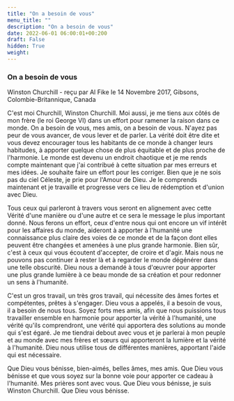 ```yaml
---
title: "On a besoin de vous"
menu_title: ""
description: "On a besoin de vous"
date: 2022-06-01 06:00:01+00:200
draft: False
hidden: True
weight:
---
```

### On a besoin de vous

Winston Churchill - reçu par Al Fike le 14 Novembre 2017, Gibsons, Colombie-Britannique, Canada

C'est moi Churchill, Winston ChurchilI. Moi aussi, je me tiens aux côtés de mon frère (le roi George VI) dans un effort pour ramener la raison dans ce monde. On a besoin de vous, mes amis, on a besoin de vous. N'ayez pas peur de vous avancer, de vous lever et de parler. La vérité doit être dite et vous devez encourager tous les habitants de ce monde à changer leurs habitudes, à apporter quelque chose de plus équitable et de plus proche de l'harmonie. Le monde est devenu un endroit chaotique et je me rends compte maintenant que j'ai contribué à cette situation par mes erreurs et mes idées. Je souhaite faire un effort pour les corriger. Bien que je ne sois pas du ciel Céleste, je prie pour l'Amour de Dieu. Je le comprends maintenant et je travaille et progresse vers ce lieu de rédemption et d'union avec Dieu.

Tous ceux qui parleront à travers vous seront en alignement avec cette Vérité d'une manière ou d'une autre et ce sera le message le plus important donné. Nous ferons un effort, ceux d'entre nous qui ont encore un vif intérêt pour les affaires du monde, aideront à apporter à l'humanité une connaissance plus claire des voies de ce monde et de la façon dont elles peuvent être changées et amenées à une plus grande harmonie. Bien sûr, c'est à ceux qui vous écoutent d'accepter, de croire et d'agir. Mais nous ne pouvons pas continuer à rester là et à regarder le monde dégénérer dans une telle obscurité. Dieu nous a demandé à tous d'œuvrer pour apporter une plus grande lumière à ce beau monde de sa création et pour redonner un sens à l'humanité. 

C'est un gros travail, un très gros travail, qui nécessite des âmes fortes et compétentes, prêtes à s'engager. Dieu vous a appelés, il a besoin de vous, il a besoin de nous tous. Soyez forts mes amis, afin que nous puissions tous travailler ensemble en harmonie pour apporter la vérité à l'humanité, une vérité qu'ils comprendront, une vérité qui apportera des solutions au monde qui s'est égaré. Je me tiendrai debout avec vous et je parlerai à mon peuple et au monde avec mes frères et sœurs qui apporteront la lumière et la vérité à l'humanité. Dieu nous utilise tous de différentes manières, apportant l'aide qui est nécessaire.

Que Dieu vous bénisse, bien-aimés, belles âmes, mes amis. Que Dieu vous bénisse et que vous soyez sur la bonne voie pour apporter ce cadeau à l'humanité. Mes prières sont avec vous. Que Dieu vous bénisse, je suis Winston Churchill. Que Dieu vous bénisse.



